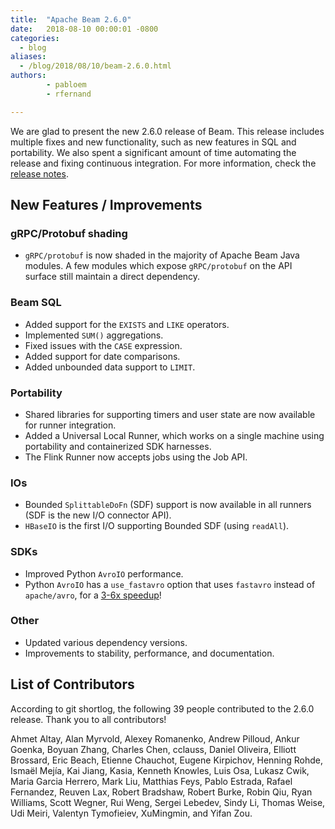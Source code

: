 ```yaml
---
title:  "Apache Beam 2.6.0"
date:   2018-08-10 00:00:01 -0800
categories:
  - blog
aliases:
  - /blog/2018/08/10/beam-2.6.0.html
authors:
        - pabloem
        - rfernand

---
```

<!--
Licensed under the Apache License, Version 2.0 (the "License");
you may not use this file except in compliance with the License.
You may obtain a copy of the License at

http://www.apache.org/licenses/LICENSE-2.0

Unless required by applicable law or agreed to in writing, software
distributed under the License is distributed on an "AS IS" BASIS,
WITHOUT WARRANTIES OR CONDITIONS OF ANY KIND, either express or implied.
See the License for the specific language governing permissions and
limitations under the License.
-->

We are glad to present the new 2.6.0 release of Beam.
This release includes multiple fixes and new functionality, such as new features in SQL and portability.<!--more-->
We also spent a significant amount of time automating the release and fixing continuous integration. For more information, check the
[release notes](https://issues.apache.org/jira/secure/ReleaseNote.jspa?projectId=12319527&version=12343392
).

## New Features / Improvements

### gRPC/Protobuf shading

* `gRPC/protobuf` is now shaded in the majority of Apache Beam
Java modules. A few modules which expose `gRPC/protobuf` on the
API surface still maintain a direct dependency.

### Beam SQL

* Added support for the `EXISTS` and `LIKE` operators.
* Implemented `SUM()` aggregations.
* Fixed issues with the `CASE` expression.
* Added support for date comparisons.
* Added unbounded data support to `LIMIT`.

### Portability

* Shared libraries for supporting timers and user state
are now available for runner integration.
* Added a Universal Local Runner, which works on a single machine using portability and containerized SDK harnesses.
* The Flink Runner now accepts jobs using the Job API.

### IOs

* Bounded `SplittableDoFn` (SDF) support is now available in all
runners (SDF is the new I/O connector API).
* `HBaseIO` is the first I/O supporting Bounded SDF (using
  `readAll`).

### SDKs

* Improved Python `AvroIO` performance.
* Python `AvroIO` has a `use_fastavro` option that uses
`fastavro` instead of `apache/avro`, for a
[3-6x speedup](https://gist.github.com/ryan-williams/ede5ae61605e7ba6aa655071858ef52b)!

### Other

* Updated various dependency versions.
* Improvements to stability, performance, and documentation.

## List of Contributors

According to git shortlog, the following 39 people contributed
to the 2.6.0 release. Thank you to all contributors!

Ahmet Altay, Alan Myrvold, Alexey Romanenko, Andrew Pilloud,
Ankur Goenka, Boyuan Zhang, Charles Chen, cclauss,
Daniel Oliveira, Elliott Brossard, Eric Beach,
Etienne Chauchot, Eugene Kirpichov, Henning Rohde,
Ismaël Mejía, Kai Jiang, Kasia, Kenneth Knowles, Luis Osa,
Lukasz Cwik, Maria Garcia Herrero, Mark Liu, Matthias Feys,
Pablo Estrada, Rafael Fernandez, Reuven Lax, Robert Bradshaw,
Robert Burke, Robin Qiu, Ryan Williams, Scott Wegner, Rui Weng,
Sergei Lebedev, Sindy Li, Thomas Weise, Udi Meiri,
Valentyn Tymofieiev, XuMingmin, and Yifan Zou.

